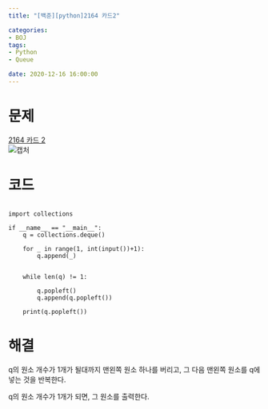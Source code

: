 ```yaml
---
title: "[백준][python]2164 카드2"

categories: 
- BOJ
tags: 
- Python
- Queue

date: 2020-12-16 16:00:00
---
```


<!--
(Last Updated On: 12 15, 2020)
-->

# 문제

[2164 카드 2](https://www.acmicpc.net/problem/2164)  
![캡처](https://user-images.githubusercontent.com/20227720/102316683-b69a5780-3fb9-11eb-8b73-e5cfb691f135.PNG)  

# 코드

```python3

import collections

if __name__ == "__main__":
    q = collections.deque()

    for _ in range(1, int(input())+1):
        q.append(_)


    while len(q) != 1:

        q.popleft()
        q.append(q.popleft())

    print(q.popleft())

```

# 해결

q의 원소 개수가 1개가 될대까지 맨왼쪽 원소 하나를 버리고, 그 다음 맨왼쪽 원소를 q에 넣는 것을 반복한다.

q의 원소 개수가 1개가 되면, 그 원소를 출력한다.